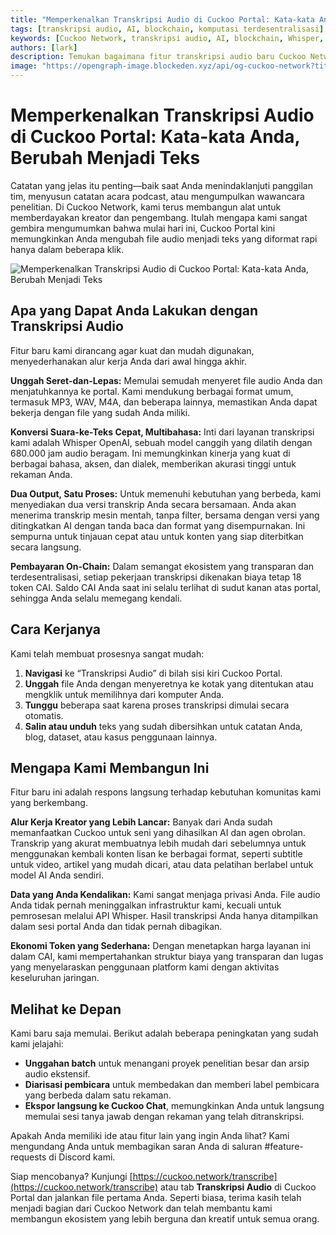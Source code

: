 ```yaml
---
title: "Memperkenalkan Transkripsi Audio di Cuckoo Portal: Kata-kata Anda, Berubah Menjadi Teks"
tags: [transkripsi audio, AI, blockchain, komputasi terdesentralisasi]
keywords: [Cuckoo Network, transkripsi audio, AI, blockchain, Whisper, AI terdesentralisasi]
authors: [lark]
description: Temukan bagaimana fitur transkripsi audio baru Cuckoo Network mengubah file audio menjadi teks menggunakan model Whisper OpenAI, menawarkan dukungan multibahasa dan pembayaran on-chain dalam token CAI.
image: "https://opengraph-image.blockeden.xyz/api/og-cuckoo-network?title=Memperkenalkan%20Transkripsi%20Audio%20di%20Cuckoo%20Portal:%20Kata-kata%20Anda,%20Berubah%20Menjadi%20Teks"
---
```


# Memperkenalkan Transkripsi Audio di Cuckoo Portal: Kata-kata Anda, Berubah Menjadi Teks

Catatan yang jelas itu penting—baik saat Anda menindaklanjuti panggilan tim, menyusun catatan acara podcast, atau mengumpulkan wawancara penelitian. Di Cuckoo Network, kami terus membangun alat untuk memberdayakan kreator dan pengembang. Itulah mengapa kami sangat gembira mengumumkan bahwa mulai hari ini, Cuckoo Portal kini memungkinkan Anda mengubah file audio menjadi teks yang diformat rapi hanya dalam beberapa klik.

![Memperkenalkan Transkripsi Audio di Cuckoo Portal: Kata-kata Anda, Berubah Menjadi Teks](https://opengraph-image.blockeden.xyz/api/og-cuckoo-network?title=Memperkenalkan%20Transkripsi%20Audio%20di%20Cuckoo%20Portal:%20Kata-kata%20Anda,%20Berubah%20Menjadi%20Teks)

## Apa yang Dapat Anda Lakukan dengan Transkripsi Audio

Fitur baru kami dirancang agar kuat dan mudah digunakan, menyederhanakan alur kerja Anda dari awal hingga akhir.

**Unggah Seret-dan-Lepas:** Memulai semudah menyeret file audio Anda dan menjatuhkannya ke portal. Kami mendukung berbagai format umum, termasuk MP3, WAV, M4A, dan beberapa lainnya, memastikan Anda dapat bekerja dengan file yang sudah Anda miliki.

**Konversi Suara-ke-Teks Cepat, Multibahasa:** Inti dari layanan transkripsi kami adalah Whisper OpenAI, sebuah model canggih yang dilatih dengan 680.000 jam audio beragam. Ini memungkinkan kinerja yang kuat di berbagai bahasa, aksen, dan dialek, memberikan akurasi tinggi untuk rekaman Anda.

**Dua Output, Satu Proses:** Untuk memenuhi kebutuhan yang berbeda, kami menyediakan dua versi transkrip Anda secara bersamaan. Anda akan menerima transkrip mesin mentah, tanpa filter, bersama dengan versi yang ditingkatkan AI dengan tanda baca dan format yang disempurnakan. Ini sempurna untuk tinjauan cepat atau untuk konten yang siap diterbitkan secara langsung.

**Pembayaran On-Chain:** Dalam semangat ekosistem yang transparan dan terdesentralisasi, setiap pekerjaan transkripsi dikenakan biaya tetap 18 token CAI. Saldo CAI Anda saat ini selalu terlihat di sudut kanan atas portal, sehingga Anda selalu memegang kendali.

## Cara Kerjanya

Kami telah membuat prosesnya sangat mudah:

1.  **Navigasi** ke “Transkripsi Audio” di bilah sisi kiri Cuckoo Portal.
2.  **Unggah** file Anda dengan menyeretnya ke kotak yang ditentukan atau mengklik untuk memilihnya dari komputer Anda.
3.  **Tunggu** beberapa saat karena proses transkripsi dimulai secara otomatis.
4.  **Salin atau unduh** teks yang sudah dibersihkan untuk catatan Anda, blog, dataset, atau kasus penggunaan lainnya.

## Mengapa Kami Membangun Ini

Fitur baru ini adalah respons langsung terhadap kebutuhan komunitas kami yang berkembang.

**Alur Kerja Kreator yang Lebih Lancar:** Banyak dari Anda sudah memanfaatkan Cuckoo untuk seni yang dihasilkan AI dan agen obrolan. Transkrip yang akurat membuatnya lebih mudah dari sebelumnya untuk menggunakan kembali konten lisan ke berbagai format, seperti subtitle untuk video, artikel yang mudah dicari, atau data pelatihan berlabel untuk model AI Anda sendiri.

**Data yang Anda Kendalikan:** Kami sangat menjaga privasi Anda. File audio Anda tidak pernah meninggalkan infrastruktur kami, kecuali untuk pemrosesan melalui API Whisper. Hasil transkripsi Anda hanya ditampilkan dalam sesi portal Anda dan tidak pernah dibagikan.

**Ekonomi Token yang Sederhana:** Dengan menetapkan harga layanan ini dalam CAI, kami mempertahankan struktur biaya yang transparan dan lugas yang menyelaraskan penggunaan platform kami dengan aktivitas keseluruhan jaringan.

## Melihat ke Depan

Kami baru saja memulai. Berikut adalah beberapa peningkatan yang sudah kami jelajahi:

*   **Unggahan batch** untuk menangani proyek penelitian besar dan arsip audio ekstensif.
*   **Diarisasi pembicara** untuk membedakan dan memberi label pembicara yang berbeda dalam satu rekaman.
*   **Ekspor langsung ke Cuckoo Chat**, memungkinkan Anda untuk langsung memulai sesi tanya jawab dengan rekaman yang telah ditranskripsi.

Apakah Anda memiliki ide atau fitur lain yang ingin Anda lihat? Kami mengundang Anda untuk membagikan saran Anda di saluran #feature-requests di Discord kami.

Siap mencobanya? Kunjungi [https://cuckoo.network/transcribe](https://cuckoo.network/transcribe) atau tab **Transkripsi Audio** di Cuckoo Portal dan jalankan file pertama Anda. Seperti biasa, terima kasih telah menjadi bagian dari Cuckoo Network dan telah membantu kami membangun ekosistem yang lebih berguna dan kreatif untuk semua orang.